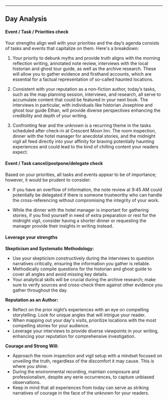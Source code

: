 

---

## Day Analysis

#### Event / Task / Priorities check

Your strengths align well with your priorities and the day’s agenda consists of tasks and events that capitalize on them. Here's a breakdown:

1. Your priority to debunk myths and provide truth aligns with the morning reflection writing, annotated note review, interviews with the local historian and ghost tour guide, as well as the archive research. These will allow you to gather evidence and firsthand accounts, which are essential for a factual representation of so-called haunted locations.

2. Consistent with your reputation as a non-fiction author, today’s tasks, such as the map planning session, interviews, and research, all serve to accumulate content that could be featured in your next book. The interviews in particular, with individuals like historian Josephine and ghost tour guide Ethan, will provide diverse perspectives enhancing the credibility and depth of your writing.

3. Confronting fear and the unknown is a recurring theme in the tasks scheduled after check-in at Crescent Moon Inn. The room inspection, dinner with the hotel manager for anecdotal stories, and the midnight vigil all feed directly into your affinity for braving potentially haunting experiences and could lead to the kind of chilling content your readers expect.

#### Event / Task cancel/postpone/delegate check

Based on your priorities, all tasks and events appear to be of importance; however, it would be prudent to consider:

- If you have an overflow of information, the note review at 9:45 AM could potentially be delegated if there is someone trustworthy who can handle the cross-referencing without compromising the integrity of your work.
  
- While the dinner with the hotel manager is important for gathering stories, if you find yourself in need of extra preparation or rest for the midnight vigil, consider having a shorter dinner or requesting the manager provide their insights in writing instead.

#### Leverage your strengths

**Skepticism and Systematic Methodology:**

- Use your skepticism constructively during the interviews to question narratives critically, ensuring the information you gather is reliable.
- Methodically compile questions for the historian and ghost guide to cover all angles and avoid missing key details.
- Your analytical skills will be crucial during the archive research; make sure to verify sources and cross-check them against other evidence you gather throughout the day.

**Reputation as an Author:**

- Reflect on the prior night’s experiences with an eye on compelling storytelling. Look for unique angles that will intrigue your reader.
- When mapping out your day's visits, prioritize locations with the most compelling stories for your audience.
- Leverage your interviews to provide diverse viewpoints in your writing, enhancing your reputation for comprehensive investigation.

**Courage and Strong Will:**

- Approach the room inspection and vigil setup with a mindset focused on unveiling the truth, regardless of the discomfort it may cause. This is where you shine.
- During the environmental recording, maintain composure and professionalism, despite any eerie occurrences, to capture unbiased observations.
- Keep in mind that all experiences from today can serve as striking narratives of courage in the face of the unknown for your readers.